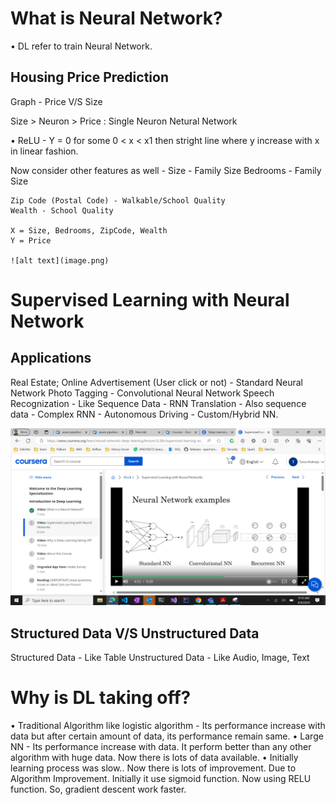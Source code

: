 # What is Neural Network?
• DL refer to train Neural Network.
## Housing Price Prediction
Graph - Price V/S Size

Size > Neuron > Price : Single Neuron Netural Network

• ReLU - Y = 0 for some 0 < x < x1 then stright line where y increase with x in linear fashion.

Now consider other features as well -
    Size - Family Size
    Bedrooms - Family Size
    
    Zip Code (Postal Code) - Walkable/School Quality
    Wealth - School Quality

    X = Size, Bedrooms, ZipCode, Wealth
    Y = Price

    ![alt text](image.png)

# Supervised Learning with Neural Network
## Applications
Real Estate; Online Advertisement (User click or not) - Standard Neural Network
Photo Tagging - Convolutional Neural Network
Speech Recognization - Like Sequence Data - RNN
Translation - Also sequence data - Complex RNN - 
Autonomous Driving - Custom/Hybrid NN.

![alt text](image-1.png)

## Structured Data V/S Unstructured Data
Structured Data - Like Table
Unstructured Data - Like Audio, Image, Text

# Why is DL taking off?
• Traditional Algorithm like logistic algorithm - Its performance increase with data but after certain amount of data, its performance remain same.
• Large NN - Its performance increase with data. It perform better than any other algorithm with huge data. Now there is lots of data available.
• Initially learning process was slow.. Now there is lots of improvement. Due to Algorithm Improvement. Initially it use sigmoid function. Now using RELU function. So, gradient descent work faster.

# 